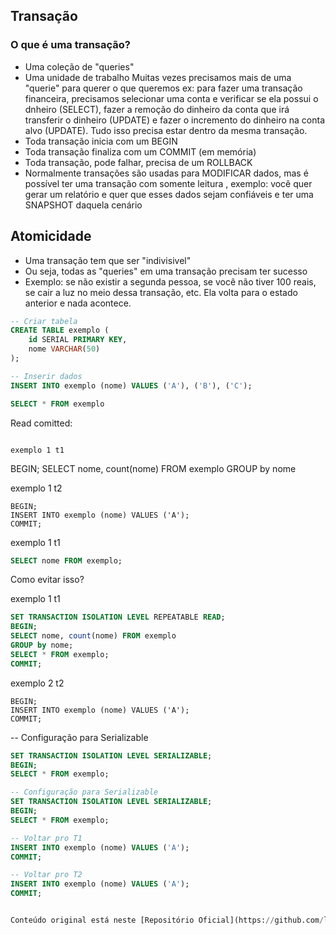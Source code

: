 ## Transação

### O que é uma transação?

- Uma coleção de "queries"
- Uma unidade de trabalho
Muitas vezes precisamos mais de uma "querie" para querer o que queremos
ex: para fazer uma transação financeira, precisamos selecionar uma conta e verificar se ela possui o dnheiro (SELECT), fazer a remoção do dinheiro da conta que irá transferir o dinheiro (UPDATE) e fazer o incremento do dinheiro na conta alvo (UPDATE). Tudo isso precisa estar dentro da mesma transação.
- Toda transação inicia com um BEGIN
- Toda transação finaliza com um COMMIT (em memória)
- Toda transação, pode falhar, precisa de um ROLLBACK 
- Normalmente transações são usadas para MODIFICAR dados, mas é possível ter uma transação com somente leitura , exemplo: você quer gerar um relatório e quer que esses dados sejam confiáveis e ter uma SNAPSHOT daquela cenário

## Atomicidade

- Uma transação tem que ser "indivisivel"
- Ou seja, todas as "queries" em uma transação precisam ter sucesso
- Exemplo: se não existir a segunda pessoa, se você não tiver 100 reais, se cair a luz no meio dessa transação, etc. Ela volta para o estado anterior e nada acontece.

```sql
-- Criar tabela
CREATE TABLE exemplo (
    id SERIAL PRIMARY KEY,
    nome VARCHAR(50)
);

-- Inserir dados
INSERT INTO exemplo (nome) VALUES ('A'), ('B'), ('C');

SELECT * FROM exemplo
```

Read comitted:
```

exemplo 1 t1
```
BEGIN;
SELECT nome, count(nome) FROM exemplo
GROUP by nome

exemplo 1 t2
```
BEGIN;
INSERT INTO exemplo (nome) VALUES ('A');
COMMIT;
```

exemplo 1 t1
```sql
SELECT nome FROM exemplo;
```


Como evitar isso?

exemplo 1 t1
```sql
SET TRANSACTION ISOLATION LEVEL REPEATABLE READ;
BEGIN;
SELECT nome, count(nome) FROM exemplo
GROUP by nome;
SELECT * FROM exemplo;
COMMIT;
```

exemplo 2 t2
```
BEGIN;
INSERT INTO exemplo (nome) VALUES ('A');
COMMIT;
```

-- Configuração para Serializable
```sql
SET TRANSACTION ISOLATION LEVEL SERIALIZABLE;
BEGIN;
SELECT * FROM exemplo;

-- Configuração para Serializable
SET TRANSACTION ISOLATION LEVEL SERIALIZABLE;
BEGIN;
SELECT * FROM exemplo;

-- Voltar pro T1
INSERT INTO exemplo (nome) VALUES ('A');
COMMIT;

-- Voltar pro T2
INSERT INTO exemplo (nome) VALUES ('A');
COMMIT;


Conteúdo original está neste [Repositório Oficial](https://github.com/lvgalvao/data-engineering-roadmap/tree/main/Bootcamp%20-%20SQL%20e%20Analytics/Aula-10).